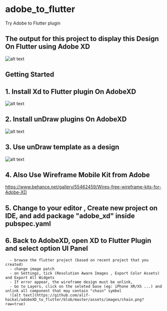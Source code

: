 # adobe_to_flutter

Try Adobe to Flutter plugin
## The output for this project to display this Design On Flutter using Adobe XD
![alt text](https://github.com/alif-haikal/adobeXD_to_flutter/blob/master/assets/images/output.png?raw=true)

## Getting Started


## 1. Install Xd to Flutter plugin On AdobeXD
![alt text](https://github.com/alif-haikal/adobeXD_to_flutter/blob/master/assets/images/xd_to_flutter_plugin.png?raw=true)


## 2. Install unDraw plugins On AdobeXD
![alt text](https://github.com/alif-haikal/adobeXD_to_flutter/blob/master/assets/images/unDraw.png?raw=true)



## 3. Use unDraw template as a design
![alt text](https://github.com/alif-haikal/adobeXD_to_flutter/blob/master/assets/images/unDraw2.png?raw=true)


## 4. Also Use Wireframe Mobile Kit from Adobe
   https://www.behance.net/gallery/55462459/Wires-free-wireframe-kits-for-Adobe-XD


## 5. Change to your editor , Create new project on IDE, and add package "adobe_xd" inside pubspec.yaml


## 6. Back to AdobeXD, open XD to Flutter Plugin and select option UI Panel
      - browse the flutter project (based on recent project that you created)
      - change image patch
      - on Settings, tick (Resolution Aware Images , Export Color Assets) and Export All Widgets
      - If error appear, the wireframe design must be unlink,
      - Go to Layers, click on the seleted base (eg: iPhone XR/XS ...) and unlink all component that may contain "chain" symbol
      ![alt text](https://github.com/alif-haikal/adobeXD_to_flutter/blob/master/assets/images/chain.png?raw=true)




